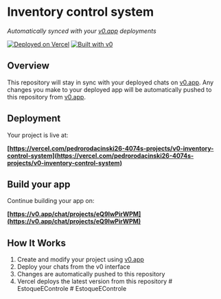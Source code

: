 # Inventory control system

*Automatically synced with your [v0.app](https://v0.app) deployments*

[![Deployed on Vercel](https://img.shields.io/badge/Deployed%20on-Vercel-black?style=for-the-badge&logo=vercel)](https://vercel.com/pedrorodacinski26-4074s-projects/v0-inventory-control-system)
[![Built with v0](https://img.shields.io/badge/Built%20with-v0.app-black?style=for-the-badge)](https://v0.app/chat/projects/eQ9IwPirWPM)

## Overview

This repository will stay in sync with your deployed chats on [v0.app](https://v0.app).
Any changes you make to your deployed app will be automatically pushed to this repository from [v0.app](https://v0.app).

## Deployment

Your project is live at:

**[https://vercel.com/pedrorodacinski26-4074s-projects/v0-inventory-control-system](https://vercel.com/pedrorodacinski26-4074s-projects/v0-inventory-control-system)**

## Build your app

Continue building your app on:

**[https://v0.app/chat/projects/eQ9IwPirWPM](https://v0.app/chat/projects/eQ9IwPirWPM)**

## How It Works

1. Create and modify your project using [v0.app](https://v0.app)
2. Deploy your chats from the v0 interface
3. Changes are automatically pushed to this repository
4. Vercel deploys the latest version from this repository
#   E s t o q u e E C o n t r o l e  
 #   E s t o q u e E C o n t r o l e  
 